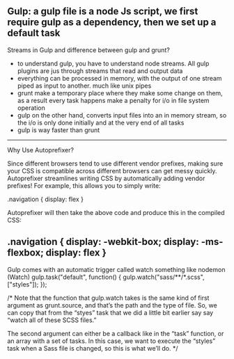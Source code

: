 Gulp:
a gulp file is a node Js script, we first require gulp as a dependency, then we set up a default task
-----------------------------------------------------------------------------------------
Streams in Gulp and difference between gulp and grunt?
- to understand gulp, you have to understand node streams. All gulp plugins are jus through streams that read and output data
- everything can be processed in memory, with the output of one stream piped as input to another. much like unix pipes
- grunt make a temporary place where they make some change on them, as a result every task happens make a penalty for i/o in file system operation
- gulp on the other hand, converts input files into an in memory stream, so the i/o is only done initially and at the very end of all tasks
- gulp is way faster than grunt
-----------------------------------------------------------------------------------------
Why Use Autoprefixer?

Since different browsers tend to use different vendor prefixes, making sure your CSS is compatible across different browsers can get messy quickly. Autoprefixer streamlines writing CSS by automatically adding vendor prefixes! For example, this allows you to simply write:

.navigation {
display: flex
}

Autoprefixer will then take the above code and produce this in the compiled CSS:

.navigation {
display: -webkit-box;
display: -ms-flexbox;
display: flex
}
-----------------------------------------------------------------------------------------
Gulp comes with an automatic trigger called watch something like nodemon
(Watch)
gulp.task("default", function() {
  gulp.watch("sass/**/*.scss", ["styles"]);
});

/*
Note that the function that gulp.watch takes is the same
kind of first argument as grunt.source, and that’s the path
and the type of file. So, we can copy that from the “styes”
task that we did a little bit earlier say say “watch all of 
these SCSS files.”

The second argument can either be a callback like in the 
“task” function, or an array with a set of tasks. In this 
case, we want to  execute the “styles” task when a Sass
file is changed, so this is what we’ll do.
*/